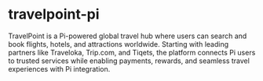 # travelpoint-pi
TravelPoint is a Pi-powered global travel hub where users can search and book flights, hotels, and attractions worldwide. Starting with leading partners like Traveloka, Trip.com, and Tiqets, the platform connects Pi users to trusted services while enabling payments, rewards, and seamless travel experiences with Pi integration.
